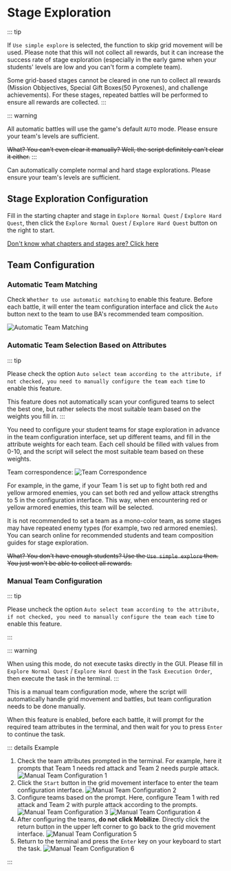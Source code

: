 <LanguageWarn/>

# Stage Exploration
::: tip

If `Use simple explore` is selected, the function to skip grid movement will be used. Please note that this will not collect all rewards, but it can increase the success rate of stage exploration (especially in the early game when your students' levels are low and you can't form a complete team).

Some grid-based stages cannot be cleared in one run to collect all rewards (Mission Obbjectives, Special Gift Boxes(50 Pyroxenes), and challenge achievements). For these stages, repeated battles will be performed to ensure all rewards are collected.
:::

::: warning

All automatic battles will use the game's default `AUTO` mode. Please ensure your team's levels are sufficient.

~~What? You can't even clear it manually? Well, the script definitely can't clear it either.~~
:::

Can automatically complete normal and hard stage explorations. Please ensure your team's levels are sufficient.

## Stage Exploration Configuration
Fill in the starting chapter and stage in `Explore Normal Quest` / `Explore Hard Quest`, then click the `Explore Normal Quest` / `Explore Hard Quest` button on the right to start.

[Don't know what chapters and stages are? Click here](/en_US/docs/manual/introduction/sweep-level.md#location-and-stage-description)

## Team Configuration
### Automatic Team Matching
Check `Whether to use automatic matching` to enable this feature. Before each battle, it will enter the team configuration interface and click the `Auto` button next to the team to use BA's recommended team composition.

![Automatic Team Matching](/img/explore-stage/automatic_matching.png)

### Automatic Team Selection Based on Attributes
::: tip

Please check the option `Auto select team according to the attribute, if not checked, you need to manually configure the team each time` to enable this feature.

This feature does not automatically scan your configured teams to select the best one, but rather selects the most suitable team based on the weights you fill in.
:::

You need to configure your student teams for stage exploration in advance in the team configuration interface, set up different teams, and fill in the attribute weights for each team. Each cell should be filled with values from 0-10, and the script will select the most suitable team based on these weights.

Team correspondence:
![Team Correspondence](/img/explore-stage/Auto_select_team_according_to_the_attribute_1.png)

For example, in the game, if your Team 1 is set up to fight both red and yellow armored enemies, you can set both red and yellow attack strengths to 5 in the configuration interface. This way, when encountering red or yellow armored enemies, this team will be selected.

It is not recommended to set a team as a mono-color team, as some stages may have repeated enemy types (for example, two red armored enemies). You can search online for recommended students and team composition guides for stage exploration.

~~What? You don't have enough students? Use the `Use simple explore` then. You just won't be able to collect all rewards.~~


### Manual Team Configuration

::: tip

Please uncheck the option `Auto select team according to the attribute, if not checked, you need to manually configure the team each time` to enable this feature.

:::

::: warning

When using this mode, do not execute tasks directly in the GUI. Please fill in `Explore Normal Quest` / `Explore Hard Quest` in the `Task Execution Order`, then execute the task in the terminal.
:::

This is a manual team configuration mode, where the script will automatically handle grid movement and battles, but team configuration needs to be done manually.

When this feature is enabled, before each battle, it will prompt for the required team attributes in the terminal, and then wait for you to press `Enter` to continue the task.

::: details Example

1. Check the team attributes prompted in the terminal. For example, here it prompts that Team 1 needs red attack and Team 2 needs purple attack.
 ![Manual Team Configuration 1](/img/explore-stage/manually_configure_the_team_1.png)
2. Click the `Start` button in the grid movement interface to enter the team configuration interface.
 ![Manual Team Configuration 2](/img/explore-stage/manually_configure_the_team_2.png)
3. Configure teams based on the prompt. Here, configure Team 1 with red attack and Team 2 with purple attack according to the prompts.
 ![Manual Team Configuration 3](/img/explore-stage/manually_configure_the_team_3.png)
 ![Manual Team Configuration 4](/img/explore-stage/manually_configure_the_team_4.png)
4. After configuring the teams, **do not click Mobilize**. Directly click the return button in the upper left corner to go back to the grid movement interface.
 ![Manual Team Configuration 5](/img/explore-stage/manually_configure_the_team_5.png)
5. Return to the terminal and press the `Enter` key on your keyboard to start the task.
 ![Manual Team Configuration 6](/img/explore-stage/manually_configure_the_team_6.png)

:::








